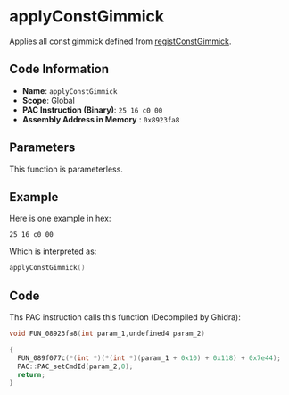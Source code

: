 # applyConstGimmick

Applies all const gimmick defined from [registConstGimmick](./registconstgimmick.md).

## Code Information

- **Name**: `applyConstGimmick`
- **Scope**: Global
- **PAC Instruction (Binary)**: `25 16 c0 00`
- **Assembly Address in Memory** : `0x8923fa8`

## Parameters

This function is parameterless.


## Example

Here is one example in hex:

```25 16 c0 00```

Which is interpreted as:

```c
applyConstGimmick()
```

## Code

Ths PAC instruction calls this function (Decompiled by Ghidra):

```c
void FUN_08923fa8(int param_1,undefined4 param_2)

{
  FUN_089f077c(*(int *)(*(int *)(param_1 + 0x10) + 0x118) + 0x7e44);
  PAC::PAC_setCmdId(param_2,0);
  return;
}
```

